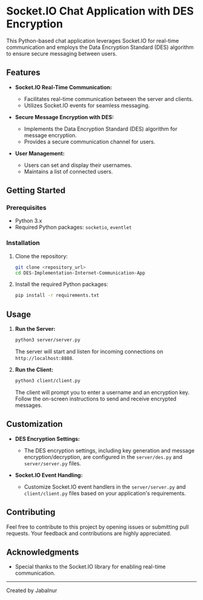 # Socket.IO Chat Application with DES Encryption

This Python-based chat application leverages Socket.IO for real-time communication and employs the Data Encryption Standard (DES) algorithm to ensure secure messaging between users.

## Features

- **Socket.IO Real-Time Communication:**
  - Facilitates real-time communication between the server and clients.
  - Utilizes Socket.IO events for seamless messaging.

- **Secure Message Encryption with DES:**
  - Implements the Data Encryption Standard (DES) algorithm for message encryption.
  - Provides a secure communication channel for users.

- **User Management:**
  - Users can set and display their usernames.
  - Maintains a list of connected users.

## Getting Started

### Prerequisites

- Python 3.x
- Required Python packages: `socketio`, `eventlet`

### Installation

1. Clone the repository:

    ```bash
    git clone <repository_url>
    cd DES-Implementation-Internet-Communication-App
    ```

2. Install the required Python packages:

    ```bash
    pip install -r requirements.txt
    ```

## Usage

1. **Run the Server:**

    ```bash
    python3 server/server.py
    ```

   The server will start and listen for incoming connections on `http://localhost:8888`.

2. **Run the Client:**

    ```bash
    python3 client/client.py
    ```

   The client will prompt you to enter a username and an encryption key. Follow the on-screen instructions to send and receive encrypted messages.

## Customization

- **DES Encryption Settings:**
  - The DES encryption settings, including key generation and message encryption/decryption, are configured in the `server/des.py` and `server/server.py` files.

- **Socket.IO Event Handling:**
  - Customize Socket.IO event handlers in the `server/server.py` and `client/client.py` files based on your application's requirements.

## Contributing

Feel free to contribute to this project by opening issues or submitting pull requests. Your feedback and contributions are highly appreciated.

## Acknowledgments

- Special thanks to the Socket.IO library for enabling real-time communication.

---

Created by Jabalnur
